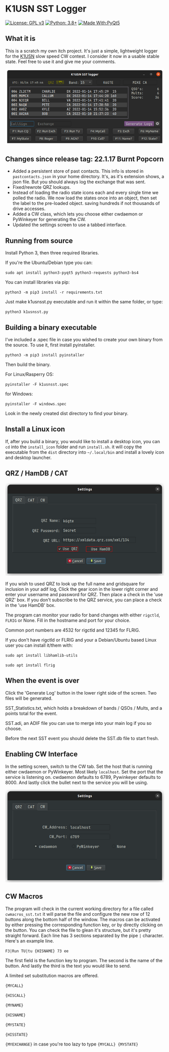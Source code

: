 # K1USN SST Logger

[![License: GPL v3](https://img.shields.io/github/license/mbridak/Tuner)](https://opensource.org/licenses/MIT)  [![Python: 3.8+](https://img.shields.io/badge/python-3.8+-blue.svg)](https://www.python.org/downloads/)  [![Made With:PyQt5](https://img.shields.io/badge/Made%20with-PyQt5-red)](https://pypi.org/project/PyQt5/)

## What it is
This is a scratch my own itch project. It's just a simple, lightweight logger for the [K1USN](http://www.k1usn.com/sst.html) slow speed CW contest. I consider it now in a usable stable state. Feel free to use it and give me your comments.

![mainscreen](pics/k1usnsst_main.png "Main Screen")

## Changes since release tag: 22.1.17 Burnt Popcorn

* Added a persistent store of past contacts. This info is stored in `pastcontacts.json` in your home directory. It's, as it's extension shows, a json file. But you should always log the exchange that was sent.
* Fixed/rewrote QRZ lookups.
* Instead of loading the radio state icons each and every single time we polled the radio. We now load the states once into an object, then set the label to the pre-loaded object. saving hundreds if not thousands of drive accesses.
* Added a CW class, which lets you choose either cwdaemon or PyWinkeyer for generating the CW.
* Updated the settings screen to use a tabbed interface.

## Running from source

Install Python 3, then three required libraries.

If you're the Ubuntu/Debian type you can:

`sudo apt install python3-pyqt5 python3-requests python3-bs4`

You can install libraries via pip:

`python3 -m pip3 install -r requirements.txt`

Just make k1usnsst.py executable and run it within the same folder, or type:

`python3 k1usnsst.py`

## Building a binary executable

I've included a .spec file in case you wished to create your own binary from the source. To use it, first install pyinstaller.

`python3 -m pip3 install pyinstaller`

Then build the binary.

For Linux/Rasperry OS:

`pyinstaller -F k1usnsst.spec`

for Windows:

`pyinstaller -F windows.spec`

Look in the newly created dist directory to find your binary.

## Install a Linux icon
If, after you build a binary, you would like to install a desktop icon, you can `cd` into the `install_icon` folder and run `install.sh`. it will copy the executable from the `dist` directory into `~/.local/bin` and install a lovely icon and desktop launcher.

## QRZ / HamDB / CAT

![settings screen](pics/k1usnsst_settings.png "Settings Screen")

If you wish to used QRZ to look up the full name and gridsquare for inclusion in your adif log, Click the gear icon in the lower right corner and enter your username and password for QRZ. Then place a check in the 'use QRZ' box.
If you don't subscribe to the QRZ service, you can place a check in the 'use HamDB' box.

The program can monitor your radio for band changes with either `rigctld`, `FLRIG` or None. Fill in the hostname and port for your choice.

Common port numbers are 4532 for rigctld and 12345 for FLRIG.

If you don't have rigctld or FLRIG and your a Debian/Ubuntu based Linux user you can install it/them with:

`sudo apt install libhamlib-utils`

`sudo apt install flrig`

## When the event is over

Click the 'Generate Log' button in the lower right side of the screen.
Two files will be generated.

SST_Statistics.txt, which holds a breakdown of bands / QSOs / Mults, and a points total for the event.

SST.adi, an ADIF file you can use to merge into your main log if you so choose.

Before the next SST event you should delete the SST.db file to start fresh.

## Enabling CW Interface

In the setting screen, switch to the CW tab. Set the host that is running either cwdaemon or PyWinkeyer. Most likely `localhost`. Set the port that the service is listening on. cwdaemon defaults to 6789, Pywinkeyer defaults to 8000. And lastly click the bullet next to the service you will be using.

![CW settings screen](pics/cwsettings.png) 

## CW Macros

The program will check in the current working directory for a file called `cwmacros_sst.txt` it will parse the file and configure the new row of 12 buttons along the bottom half of the window. The macros can be activated by either pressing the corresponding function key, or by directly clicking on the button. You can check the file to glean it's structure, but it's pretty straight forward. Each line has 3 sections separated by the pipe `|` character. Here's an example line.

`F3|Run TU|tu {HISNAME} 73 ee`

The first field is the function key to program. The second is the name of the button. And lastly the third is the text you would like to send.

A limited set substitution macros are offered.

`{MYCALL}`

`{HISCALL}`

`{MYNAME}`

`{HISNAME}`

`{MYSTATE}`

`{HISSTATE}`

`{MYEXCHANGE}` in case you're too lazy to type `{MYCALL} {MYSTATE}`
